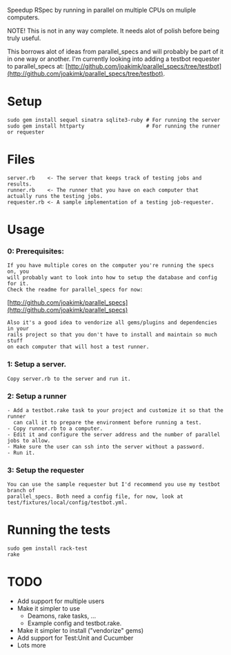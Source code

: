 Speedup RSpec by running in parallel on multiple CPUs on muliple computers.

NOTE! This is not in any way complete. It needs alot of polish before being
truly useful.

This borrows alot of ideas from parallel_specs and will probably be part of it
in one way or another. I'm currently looking into adding a testbot requester
to parallel_specs at: [http://github.com/joakimk/parallel_specs/tree/testbot](http://github.com/joakimk/parallel_specs/tree/testbot).

Setup
====
    
    sudo gem install sequel sinatra sqlite3-ruby # For running the server
    sudo gem install httparty                    # For running the runner or requester

Files
====

    server.rb    <- The server that keeps track of testing jobs and results.
    runner.rb    <- The runner that you have on each computer that actually runs the testing jobs.
    requester.rb <- A sample implementation of a testing job-requester.

Usage
====

### 0: Prerequisites:
    If you have multiple cores on the computer you're running the specs on, you
    will probably want to look into how to setup the database and config for it.
    Check the readme for parallel_specs for now:

[http://github.com/joakimk/parallel_specs](http://github.com/joakimk/parallel_specs)

    Also it's a good idea to vendorize all gems/plugins and dependencies in your
    rails project so that you don't have to install and maintain so much stuff
    on each computer that will host a test runner.

### 1: Setup a server.
    Copy server.rb to the server and run it.

### 2: Setup a runner
    - Add a testbot.rake task to your project and customize it so that the runner
      can call it to prepare the environment before running a test.
    - Copy runner.rb to a computer.
    - Edit it and configure the server address and the number of parallel jobs to allow.
    - Make sure the user can ssh into the server without a password.
    - Run it.

### 3: Setup the requester
    You can use the sample requester but I'd recommend you use my testbot branch of
    parallel_specs. Both need a config file, for now, look at
    test/fixtures/local/config/testbot.yml.

Running the tests
====

    sudo gem install rack-test
    rake

TODO
====
 - Add support for multiple users
 - Make it simpler to use
   - Deamons, rake tasks, ...
   - Example config and testbot.rake.
 - Make it simpler to install ("vendorize" gems)
 - Add support for Test:Unit and Cucumber
 - Lots more
